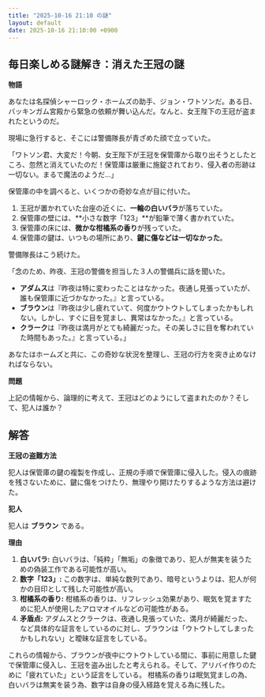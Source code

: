 ```yaml
---
title: "2025-10-16 21:10 の謎"
layout: default
date: 2025-10-16 21:10:00 +0900
---
```

## 毎日楽しめる謎解き：消えた王冠の謎

**物語**

あなたは名探偵シャーロック・ホームズの助手、ジョン・ワトソンだ。ある日、バッキンガム宮殿から緊急の依頼が舞い込んだ。なんと、女王陛下の王冠が盗まれたというのだ。

現場に急行すると、そこには警備隊長が青ざめた顔で立っていた。

「ワトソン君、大変だ！今朝、女王陛下が王冠を保管庫から取り出そうとしたところ、忽然と消えていたのだ！保管庫は厳重に施錠されており、侵入者の形跡は一切ない。まるで魔法のようだ…」

保管庫の中を調べると、いくつかの奇妙な点が目に付いた。

1.  王冠が置かれていた台座の近くに、**一輪の白いバラ**が落ちていた。
2.  保管庫の壁には、**小さな数字「123」**が鉛筆で薄く書かれていた。
3.  保管庫の床には、**微かな柑橘系の香り**が残っていた。
4.  保管庫の鍵は、いつもの場所にあり、**鍵に傷などは一切なかった**。

警備隊長はこう続けた。

「念のため、昨夜、王冠の警備を担当した３人の警備兵に話を聞いた。

*   **アダムス**は『昨夜は特に変わったことはなかった。夜通し見張っていたが、誰も保管庫に近づかなかった。』と言っている。
*   **ブラウン**は『昨夜は少し疲れていて、何度かウトウトしてしまったかもしれない。しかし、すぐに目を覚まし、異常はなかった。』と言っている。
*   **クラーク**は『昨夜は満月がとても綺麗だった。その美しさに目を奪われていた時間もあった。』と言っている。」

あなたはホームズと共に、この奇妙な状況を整理し、王冠の行方を突き止めなければならない。

**問題**

上記の情報から、論理的に考えて、王冠はどのようにして盗まれたのか？そして、犯人は誰か？

## 解答

**王冠の盗難方法**

犯人は保管庫の鍵の複製を作成し、正規の手順で保管庫に侵入した。侵入の痕跡を残さないために、鍵に傷をつけたり、無理やり開けたりするような方法は避けた。

**犯人**

犯人は **ブラウン** である。

**理由**

1.  **白いバラ:** 白いバラは、「純粋」「無垢」の象徴であり、犯人が無実を装うための偽装工作である可能性が高い。
2.  **数字「123」:** この数字は、単純な数列であり、暗号というよりは、犯人が何かの目印として残した可能性が高い。
3.  **柑橘系の香り:** 柑橘系の香りは、リフレッシュ効果があり、眠気を覚ますために犯人が使用したアロマオイルなどの可能性がある。
4.  **矛盾点:** アダムスとクラークは、夜通し見張っていた、満月が綺麗だった、など具体的な証言をしているのに対し、ブラウンは「ウトウトしてしまったかもしれない」と曖昧な証言をしている。

これらの情報から、ブラウンが夜中にウトウトしている間に、事前に用意した鍵で保管庫に侵入し、王冠を盗み出したと考えられる。そして、アリバイ作りのために「疲れていた」という証言をしている。
柑橘系の香りは眠気覚ましの為、白いバラは無実を装う為、数字は自身の侵入経路を覚える為に残した。

